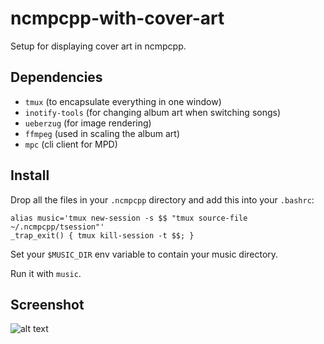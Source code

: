 # ncmpcpp-with-cover-art
Setup for displaying cover art in ncmpcpp.

## Dependencies
- `tmux`           (to encapsulate everything in one window)  
- `inotify-tools`  (for changing album art when switching songs)  
- `ueberzug`       (for image rendering)  
- `ffmpeg`         (used in scaling the album art)  
- `mpc`            (cli client for MPD)  

## Install
Drop all the files in your `.ncmpcpp` directory and add this into your `.bashrc`:
```
alias music='tmux new-session -s $$ "tmux source-file ~/.ncmpcpp/tsession"'
_trap_exit() { tmux kill-session -t $$; }
```
Set your `$MUSIC_DIR` env variable to contain your music directory.

Run it with `music`.

## Screenshot
![alt text](https://radumirea.com/resources/blog/ncmcpp-with-album-art/ncmpcpp.png)
